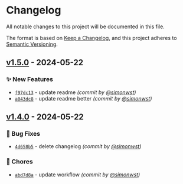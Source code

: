 # Changelog
All notable changes to this project will be documented in this file.

The format is based on [Keep a Changelog](https://keepachangelog.com/en/1.0.0/),
and this project adheres to [Semantic Versioning](https://semver.org/spec/v2.0.0.html).

## [v1.5.0] - 2024-05-22
### :sparkles: New Features
- [`f97dc13`](https://github.com/simonwst/release-test/commit/f97dc13023f81303fcbbf4e8d50f7a33e6b16ffc) - update readme *(commit by [@simonwst](https://github.com/simonwst))*
- [`a043dc8`](https://github.com/simonwst/release-test/commit/a043dc8263e72aa715f9af298562fcf87e33aa7e) - update readme better *(commit by [@simonwst](https://github.com/simonwst))*


## [v1.4.0] - 2024-05-22
### :bug: Bug Fixes
- [`4d658b5`](https://github.com/simonwst/release-test/commit/4d658b58f4b346339dfea339a105fe0c52009e47) - delete changelog *(commit by [@simonwst](https://github.com/simonwst))*

### :wrench: Chores
- [`abd7d8a`](https://github.com/simonwst/release-test/commit/abd7d8a08dc9337dce318386bc699191788bd2a2) - update workflow *(commit by [@simonwst](https://github.com/simonwst))*

[v1.4.0]: https://github.com/simonwst/release-test/compare/v1.3.0...v1.4.0
[v1.5.0]: https://github.com/simonwst/release-test/compare/v1.4.0...v1.5.0
